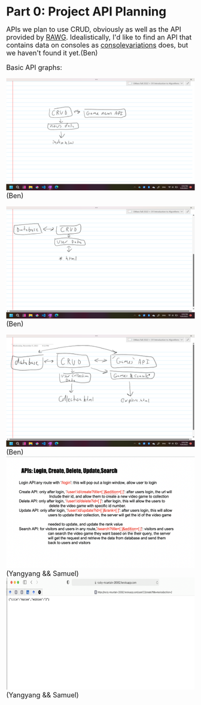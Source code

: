 **<font size="6"> 
   Part 0: Project API Planning
</font>**
<font size="4" >
   
   APIs we plan to use CRUD, obviously as well as the API provided by <a href="https://rawg.io/apidocs">RAWG</a>. Idealistically, I'd like to find an API that contains data on consoles as <a href="consolevariations.com">consolevariations</a> does, but we haven't found it yet.(Ben) 
   
  Basic API graphs:
   
  <img src="img/md2-1.png" style="height:300px;width:600px">(Ben)
  
  <img src="img/md2-2.png" style="height:300px;width:600px"> (Ben)
  
  <img src="img/md2-3.png" style="height:300px;width:600px">(Ben)
  <img src="img/md2-4.png" style="height:300px;width:600px">(Yangyang && Samuel)
  <img src="img/md2-5.png" style="height:300px;width:600px">(Yangyang && Samuel)
   
   
  
